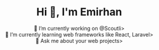 <h1 align="center">Hi 👋, I'm Emirhan</h1>


<center>🔭 I’m currently working on @Scoutli></center/>
<center>🌱 I’m currently learning web frameworks like React, Laravel></center/>
<center>💬 Ask me about your web projects></center/>
